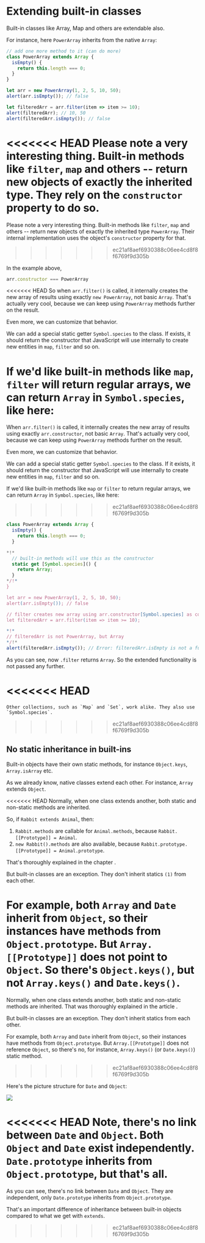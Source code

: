 
# Extending built-in classes

Built-in classes like Array, Map and others are extendable also.

For instance, here `PowerArray` inherits from the native `Array`:

```js run
// add one more method to it (can do more)
class PowerArray extends Array {
  isEmpty() {
    return this.length === 0;
  }
}

let arr = new PowerArray(1, 2, 5, 10, 50);
alert(arr.isEmpty()); // false

let filteredArr = arr.filter(item => item >= 10);
alert(filteredArr); // 10, 50
alert(filteredArr.isEmpty()); // false
```

<<<<<<< HEAD
Please note a very interesting thing. Built-in methods like `filter`, `map` and others -- return new objects of exactly the inherited type. They rely on the `constructor` property to do so.
=======
Please note a very interesting thing. Built-in methods like `filter`, `map` and others -- return new objects of exactly the inherited type `PowerArray`. Their internal implementation uses the object's `constructor` property for that.
>>>>>>> ec21af8aef6930388c06ee4cd8f8f6769f9d305b

In the example above,
```js
arr.constructor === PowerArray
```

<<<<<<< HEAD
So when `arr.filter()` is called, it internally creates the new array of results using exactly `new PowerArray`, not basic `Array`. That's actually very cool, because we can keep using `PowerArray` methods further on the result.

Even more, we can customize that behavior.

We can add a special static getter `Symbol.species` to the class. If exists, it should return the constructor that JavaScript will use internally to create new entities in `map`, `filter` and so on.

If we'd like built-in methods like `map`, `filter` will return regular arrays, we can return `Array` in `Symbol.species`, like here:
=======
When `arr.filter()` is called, it internally creates the new array of results using exactly `arr.constructor`, not basic `Array`. That's actually very cool, because we can keep using `PowerArray` methods further on the result.

Even more, we can customize that behavior.

We can add a special static getter `Symbol.species` to the class. If it exists, it should return the constructor that JavaScript will use internally to create new entities in `map`, `filter` and so on.

If we'd like built-in methods like `map` or `filter` to return regular arrays, we can return `Array` in `Symbol.species`, like here:
>>>>>>> ec21af8aef6930388c06ee4cd8f8f6769f9d305b

```js run
class PowerArray extends Array {
  isEmpty() {
    return this.length === 0;
  }

*!*
  // built-in methods will use this as the constructor
  static get [Symbol.species]() {
    return Array;
  }
*/!*
}

let arr = new PowerArray(1, 2, 5, 10, 50);
alert(arr.isEmpty()); // false

// filter creates new array using arr.constructor[Symbol.species] as constructor
let filteredArr = arr.filter(item => item >= 10);

*!*
// filteredArr is not PowerArray, but Array
*/!*
alert(filteredArr.isEmpty()); // Error: filteredArr.isEmpty is not a function
```

As you can see, now `.filter` returns `Array`. So the extended functionality is not passed any further.

<<<<<<< HEAD
=======
```smart header="Other collections work similarly"
Other collections, such as `Map` and `Set`, work alike. They also use `Symbol.species`.
```

>>>>>>> ec21af8aef6930388c06ee4cd8f8f6769f9d305b
## No static inheritance in built-ins

Built-in objects have their own static methods, for instance `Object.keys`, `Array.isArray` etc.

As we already know, native classes extend each other. For instance, `Array` extends `Object`.

<<<<<<< HEAD
Normally, when one class extends another, both static and non-static methods are inherited.

So, if `Rabbit extends Animal`, then:

1. `Rabbit.methods` are callable for `Animal.methods`, because `Rabbit.[[Prototype]] = Animal`.
2. `new Rabbit().methods` are also available, because `Rabbit.prototype.[[Prototype]] = Animal.prototype`.

That's thoroughly explained in the chapter [](info:static-properties-methods#statics-and-inheritance).

But built-in classes are an exception. They don't inherit statics `(1)` from each other.

For example, both `Array` and `Date` inherit from `Object`, so their instances have methods from `Object.prototype`. But  `Array.[[Prototype]]` does not point to `Object`. So there's `Object.keys()`, but not `Array.keys()` and `Date.keys()`.
=======
Normally, when one class extends another, both static and non-static methods are inherited. That was thoroughly explained in the article [](info:static-properties-methods#statics-and-inheritance).

But built-in classes are an exception. They don't inherit statics from each other.

For example, both `Array` and `Date` inherit from `Object`, so their instances have methods from `Object.prototype`. But `Array.[[Prototype]]` does not reference `Object`, so there's no, for instance, `Array.keys()` (or `Date.keys()`) static method.
>>>>>>> ec21af8aef6930388c06ee4cd8f8f6769f9d305b

Here's the picture structure for `Date` and `Object`:

![](object-date-inheritance.svg)

<<<<<<< HEAD
Note, there's no link between `Date` and `Object`. Both `Object` and `Date` exist independently. `Date.prototype` inherits from `Object.prototype`, but that's all.
=======
As you can see, there's no link between `Date` and `Object`. They are independent, only `Date.prototype` inherits from `Object.prototype`.

That's an important difference of inheritance between built-in objects compared to what we get with `extends`.
>>>>>>> ec21af8aef6930388c06ee4cd8f8f6769f9d305b
